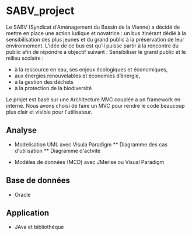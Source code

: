# SABV_project

Le SABV (Syndicat d'Aménagement du Bassin de la Vienne) a décidé de mettre en place une action ludique et novatrice : un bus itinérant dédié
à la sensibilisation des plus jeunes et du grand public à la préservation de leur environnement.
L’idée de ce bus est qu’il puisse partir à la rencontre du public afin de répondre a objectif
suivant : Sensibiliser le grand public et le milieu scolaire :
* à la ressource en eau, ses enjeux écologiques et économiques,
* aux énergies renouvelables et économies d’énergie,
* à la gestion des déchets
* à la protection de la biodiversité

Le projet est basé sur une Architecture MVC couplée a un framework en interne. Nous avons choisi de faire un MVC pour rendre le code beaucoup plus clair et visible pour l'utilisateur. 

## Analyse
* Modelisation UML avec Visula Paradigm
** Diagramme des cas d'utilisation
** Diagramme d'actvité

* Modéles de données (MCD) avec JMerise ou  Visual Paradigm

## Base de données
* Oracle

## Application
* JAva et bibliothéque